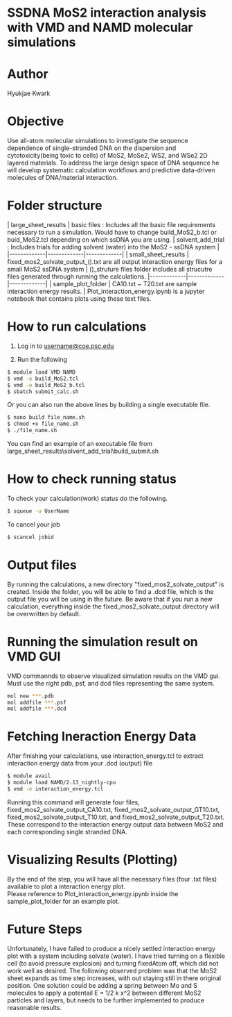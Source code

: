 # SSDNA MoS2 interaction analysis </br> with VMD and NAMD molecular simulations

# Author
Hyukjae Kwark

# Objective
Use all-atom molecular simulations to investigate the sequence dependence of single-stranded DNA on the dispersion and cytotoxicity(being toxic to cells) of MoS2, MoSe2, WS2, and WSe2 2D layered materials. To address the large design space of DNA sequence he will develop systematic calculation workflows and predictive data-driven molecules of DNA/material interaction.


# Folder structure
| large_sheet_results | basic files : Includes all the basic file requirements necessary to run a simulation. Would have to change
build_MoS2_b.tcl or buid_MoS2.tcl depending on which ssDNA you are using. | solvent_add_trial : Includes trials for adding solvent (water) into the MoS2 - ssDNA system |
|-------------|-------------|-------------|
| small_sheet_results | fixed_mos2_solvate_output_().txt are all output interaction energy files for a small MoS2 ssDNA system | ()_struture files folder includes all strucutre files generated through running the calculations.
|-------------|-------------|-------------|
| sample_plot_folder | CA10.txt ~ T20.txt are sample interaction energy results. | Plot_interaction_energy.ipynb is a jupyter notebook that contains plots using these text files.


# How to run calculations

1. Log in to username@coe.psc.edu

2. Run the following 
```sh
$ module load VMD NAMD
$ vmd -e build_MoS2.tcl
$ vmd -e build_MoS2_b.tcl
$ sbatch submit_calc.sh
``` 
Or you can also run the above lines by building a single executable file.<br/>

```sh
$ nano build file_name.sh
$ chmod +x file_name.sh
$ ./file_name.sh
``` 
You can find an example of an executable file from large_sheet_results\solvent_add_trial\build_submit.sh<br/>

# How to check running status

To check your calculation(work) status do the following.<br/>

```sh
$ squeue -u UserName
``` 
To cancel your job <br/>
```sh
$ scancel jobid
``` 

# Output files
By running the calculations, a new directory "fixed_mos2_solvate_output" is created.
Inside the folder, you will be able to find a .dcd file, which is the output file you will be using in the future.
Be aware that if you run a new calculation, everything inside the fixed_mos2_solvate_output directory will be overwritten by default.


# Running the simulation result on VMD GUI
VMD commannds to observe visualized simulation results on the VMD gui. <br/>
Must use the right pdb, psf, and dcd files representing the same system. <br/>
```sh
mol new ***.pdb
mol addfile ***.psf
mol addfile ***.dcd
``` 

# Fetching Ineraction Energy Data
After finishing your calculations, use interaction_energy.tcl to extract interaction energy data from your .dcd (output) file <br/>
```sh
$ module avail
$ module load NAMD/2.13_nightly-cpu
$ vmd -e interaction_energy.tcl
``` 
Running this command will generate four files, fixed_mos2_solvate_output_CA10.txt, fixed_mos2_solvate_output_GT10.txt, fixed_mos2_solvate_output_T10.txt, and fixed_mos2_solvate_output_T20.txt. These correspond to the interaction energy output data between MoS2 and each corresponding single stranded DNA. 


# Visualizing Results (Plotting)
By the end of the step, you will have all the necessary files (four .txt files) available to plot a interaction energy plot. <br/>
Please reference to Plot_interaction_energy.ipynb inside the sample_plot_folder for an example plot.


# Future Steps
Unfortunately, I have failed to produce a nicely settled interaction energy plot with a system including solvate (water).
I have tried turning on a flexible cell (to avoid pressure explosion) and turning fixedAtom off, which did not work well as desired.
The following observed problem was that the MoS2 sheet expands as time step increases, with out staying still in there original position. 
One solution could be adding a spring between Mo and S molecules to apply a potentail E = 1/2 k x^2 between different MoS2 particles and layers, but needs to be further implemented to
produce reasonable results. 


